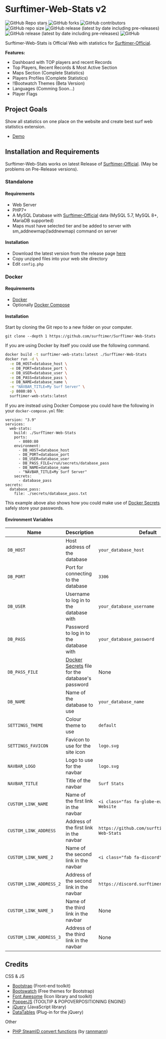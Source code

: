 
# Surftimer-Web-Stats v2

 ![GitHub Repo stars](https://img.shields.io/github/stars/kristianp26/surftimer-web-stats?color=ew&style=flat-square)
 ![GitHub forks](https://img.shields.io/github/forks/kristianp26/surftimer-web-stats?style=flat-square)
 ![GitHub contributors](https://img.shields.io/github/contributors/kristianp26/surftimer-web-stats?style=flat-square)
 ![GitHub repo size](https://img.shields.io/github/repo-size/kristianp26/surftimer-web-stats?label=size&style=flat-square)
 ![GitHub release (latest by date including pre-releases)](https://img.shields.io/github/v/release/kristianp26/surftimer-web-stats?label=last-stable-release&style=flat-square)
 ![GitHub release (latest by date including pre-releases)](https://img.shields.io/github/v/release/kristianp26/surftimer-web-stats?include_prereleases&label=last-release&style=flat-square)
 ![GitHub](https://img.shields.io/github/license/kristianp26/surftimer-web-stats?style=flat-square)

Surftimer-Web-Stats is Official Web with statistics for [Surftimer-Official](https://github.com/surftimer/Surftimer-Official).

**Features:**
* Dashboard with TOP players and recent Records
* Top Players, Recent Records & Most Active Section
* Maps Section (Complete Statistics)
* Players Profiles (Complete Statistics)
* !!Bootwatch Themes (Beta Version)
* Languages (Comming Soon...)
* Player Flags

## Project Goals

Show all statistics on one place on the website and create best surf web statistics extension.

 * [Demo](https://demo.stats.surftimer.dev/)

## Installation and Requirements

Surftimer-Web-Stats works on latest Release of [Surftimer-Official](https://github.com/surftimer/Surftimer-Official). (May be problems on Pre-Release versions).

### Standalone

#### Requirements

* Web Server
* PHP7+
* A MySQL Database with [Surftimer-Official](https://github.com/surftimer/Surftimer-Official) data (MySQL 5.7, MySQL 8+, MariaDB supported)
* Maps must have selected tier and be added to server with sm_addnewmap(!addnewmap) command on server

#### Installation

* Download the latest version from the release page [here](https://github.com/KristianP26/Surftimer-Web-Stats/releases)
* Copy unziped files into your web site directory
* Edit `config.php`

### Docker

#### Requirements

* [Docker](https://docs.docker.com/get-docker/)
* Optionally [Docker Compose](https://docs.docker.com/compose/)

#### Installation

Start by cloning the Git repo to a new folder on your computer.

`git clone --depth 1 https://github.com/surftimer/SurfTimer-Web-Stats`

If you are using Docker by itself you could use the following command.

```bash
docker build -t surftimer-web-stats:latest ./SurfTimer-Web-Stats
docker run -d \
  -e DB_HOST=database_host \
  -e DB_PORT=database_port \
  -e DB_USER=database_user \
  -e DB_PASS=database_pass \
  -e DB_NAME=database_name \
  -e "NAVBAR_TITLE=My Surf Server" \
  -p 8080:80 \
  surftimer-web-stats:latest
```

If you are instead using Docker Compose you could have the following in your
`docker-compose.yml` file:

```
version: "3.9"
services:
  web-stats:
    build: ./SurfTimer-Web-Stats
    ports:
      - 8080:80
    environment:
      - DB_HOST=database_host
      - DB_PORT=database_port
      - DB_USER=database_user
      - DB_PASS_FILE=/run/secrets/database_pass
      - DB_NAME=database_name
      - "NAVBAR_TITLE=My Surf Server"
    secrets:
      - database_pass
secrets:
  database_pass:
    file: ./secrets/database_pass.txt
```

This example above also shows how you could make use of [Docker Secrets](https://docs.docker.com/engine/swarm/secrets/)
safely store your passwords.

#### Environment Variables

| Name | Description | Default |
| ---- | ----------- | ------- |
| `DB_HOST` | Host address of the database | `your_database_host` |
| `DB_PORT` | Port for connecting to the database | `3306` |
| `DB_USER` | Username to log in to the database with | `your_database_username` |
| `DB_PASS` | Password to log in to the database with | `your_database_password` |
| `DB_PASS_FILE` | [Docker Secrets](https://docs.docker.com/engine/swarm/secrets/) file for the database's password | None |
| `DB_NAME` | Name of the database to use | `your_database_name` |
| `SETTINGS_THEME` | Colour theme to use | `default` |
| `SETTINGS_FAVICON` | Favicon to use for the site icon | `logo.svg` |
| `NAVBAR_LOGO` | Logo to use for the navbar | `logo.svg` |
| `NAVBAR_TITLE` | Title of the navbar | `Surf Stats` |
| `CUSTOM_LINK_NAME` | Name of the first link in the navbar | `<i class="fas fa-globe-europe"></i> Website` |
| `CUSTOM_LINK_ADDRESS` | Address of the first link in the navbar | `https://github.com/surftimer/SurfTimer-Web-Stats` |
| `CUSTOM_LINK_NAME_2` | Name of the second link in the navbar | `<i class="fab fa-discord"></i> Discord` |
| `CUSTOM_LINK_ADDRESS_2` | Address of the second link in the navbar | `https://discord.surftimer.dev` |
| `CUSTOM_LINK_NAME_3` | Name of the third link in the navbar | None |
| `CUSTOM_LINK_ADDRESS_3` | Address of the third link in the navbar | None |

## Credits
CSS & JS
* [Bootstrap](https://getbootstrap.com/) (Front-end toolkit)
* [Bootswatch](https://bootswatch.com/) (Free themes for Bootstrap)
* [Font Awesome](https://fontawesome.com/) (Icon library and toolkit)
* [PopperJS](https://popper.js.org/) (TOOLTIP & POPOVERPOSITIONING ENGINE)
* [jQuery](https://jquery.com/) (JavaScript library)
* [DataTables](https://datatables.net/) (Plug-in for the jQuery)

Other
* [PHP SteamID convert functions](https://gist.github.com/rannmann/49c1321b3239e00f442c) (by [rannmann](https://github.com/rannmann))
